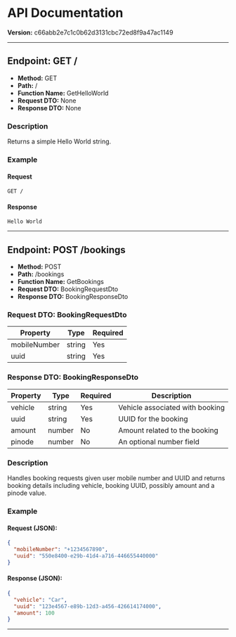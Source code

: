# API Documentation

**Version:** c66abb2e7c1c0b62d3131cbc72ed8f9a47ac1149

---

## Endpoint: GET /

- **Method:** GET
- **Path:** /
- **Function Name:** GetHelloWorld
- **Request DTO:** None
- **Response DTO:** None

### Description
Returns a simple Hello World string.

### Example

#### Request
```
GET /
```

#### Response
```
Hello World
```

---

## Endpoint: POST /bookings

- **Method:** POST
- **Path:** /bookings
- **Function Name:** GetBookings
- **Request DTO:** BookingRequestDto
- **Response DTO:** BookingResponseDto

### Request DTO: BookingRequestDto
| Property     | Type   | Required |
|--------------|--------|----------|
| mobileNumber | string | Yes      |
| uuid         | string | Yes      |

### Response DTO: BookingResponseDto
| Property | Type   | Required | Description                   |
|----------|--------|----------|-------------------------------|
| vehicle  | string | Yes      | Vehicle associated with booking|
| uuid     | string | Yes      | UUID for the booking           |
| amount   | number | No       | Amount related to the booking  |
| pinode   | number | No       | An optional number field       |

### Description
Handles booking requests given user mobile number and UUID and returns booking details including vehicle, booking UUID, possibly amount and a pinode value.

### Example

#### Request (JSON):
```json
{
  "mobileNumber": "+1234567890",
  "uuid": "550e8400-e29b-41d4-a716-446655440000"
}
```

#### Response (JSON):
```json
{
  "vehicle": "Car",
  "uuid": "123e4567-e89b-12d3-a456-426614174000",
  "amount": 100
}
```

---